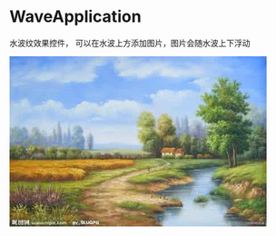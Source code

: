 # WaveApplication
水波纹效果控件，
可以在水波上方添加图片，图片会随水波上下浮动

![zhoukai1526](https://github.com/zhoukai1526/WaveApplication/blob/master/app/src/main/res/mipmap-xxhdpi/icon.jpg)  
